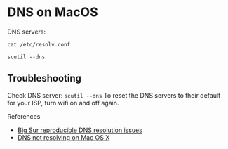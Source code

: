 # DNS on MacOS

DNS servers:

```
cat /etc/resolv.conf

scutil --dns
```

## Troubleshooting

Check DNS server: `scutil --dns`
To reset the DNS servers to their default for your ISP, turn wifi on and off again.

References

- [Big Sur reproducible DNS resolution issues](https://developer.apple.com/forums/thread/670856)
- [DNS not resolving on Mac OS X](https://apple.stackexchange.com/questions/26616/dns-not-resolving-on-mac-os-x)
